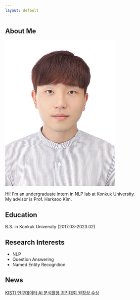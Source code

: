 ```yaml
---
layout: default
---
```


## About Me

<img class="profile-picture" src="woojin.jpeg">

Hi! I'm an undergraduate intern in NLP lab at Konkuk University.  
My advisor is Prof. Harksoo Kim.  

## Education

B.S. in Konkuk University (2017.03-2023.02)

## Research Interests

- NLP
- Question Answering
- Named Entity Recognition

## News

[KISTI 연구데이터·AI 분석활용 경진대회 원장상 수상](https://www.hellodd.com/news/articleView.html?idxno=95124)

